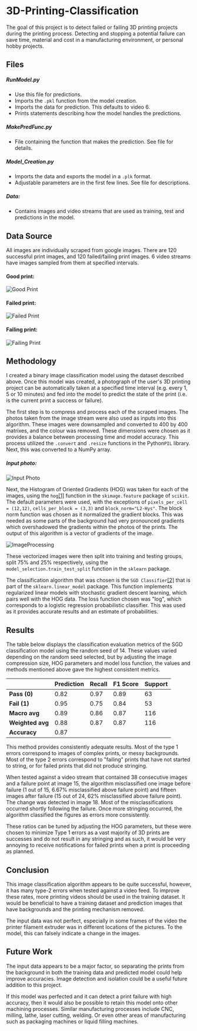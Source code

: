 # 3D-Printing-Classification
The goal of this project is to detect failed or failing 3D printing projects during the printing process. Detecting and stopping a potential failure can save time, material and cost in a manufacturing environment, or personal hobby projects.

## Files

##### RunModel.py
- Use this file for predictions.
- Imports the `.pkl` function from the model creation.
- Imports the data for prediction. This defaults to video 6.
- Prints statements describing how the model handles the predictions.

##### MakePredFunc.py
- File containing the function that makes the prediction. See file for details. 

##### Model_Creation.py
- Imports the data and exports the model in a `.plk` format.
- Adjustable parameters are in the first few lines. See file for descriptions.

##### Data:
- Contains images and video streams that are used as training, test and predictions in the model.


## Data Source
All images are individually scraped from google images. There are 120 successful print images, and 120 failed/failing print images. 6 video streams have images sampled from them at specified intervals.

#### Good print:
![Good Print](https://github.com/KAValerio/3D-Printing-Classification/blob/main/Figures/good2.jpg?raw=true)

#### Failed print:
![Failed Print](https://github.com/KAValerio/3D-Printing-Classification/blob/main/Figures/fail.jpg?raw=true)

#### Failing print:
![Failing Print](https://github.com/KAValerio/3D-Printing-Classification/blob/main/Figures/almost.jpg?raw=true)

## Methodology
I created a binary image classification model using the dataset described above. Once this model was created, a photograph of the user's 3D printing project can be automatically taken at a specified time interval (e.g. every 1, 5 or 10 minutes) and fed into the model to predict the state of the print (i.e. is the current print a success or failure). 

The first step is to compress and process each of the scraped images. The photos taken from the image stream were also used as inputs into this algorithm. These images were downsampled and converted to 400 by 400 matrixes, and the colour was removed. These dimensions were chosen as it provides a balance between processing time and model accuracy. This process utilized the `.convert` and `.resize` functions in the Python`PIL` library. Next, this was converted to a NumPy array.

##### Input photo:
![Input Photo](https://github.com/KAValerio/3D-Printing-Classification/blob/main/data/image_stream/video6/img6stream20.jpg?raw=true)

Next, the Histogram of Oriented Gradients (HOG) was taken for each of the images, using the `hog`[[1]][hog] function in the `skimage.feature` package of `scikit`. The default parameters were used, with the exceptions of `pixels_per_cell = (12,12)`, `cells_per_block = (3,3)` and `block_norm="L2-Hys"`. The block norm function was chosen as it normalized the gradient blocks. This was needed as some parts of the background had very pronounced gradients which overshadowed the gradients within the photos of the prints. The output of this algorithm is a vector of gradients of the image.

![ImageProcessing](https://github.com/KAValerio/3D-Printing-Classification/blob/main/Figures/processingHOG.png?raw=true)

These vectorized images were then split into training and testing groups, split 75% and 25% respectively, using the `model_selection.train_test_split` function in the `sklearn` package.

The classification algorithm that was chosen is the `SGD Classifier`[[2]][SGD Classifier] that is part of the `sklearn.linear_model` package. This function implements regularized linear models with stochastic gradient descent learning, which pairs well with the HOG data. The loss function chosen was "log", which corresponds to a logistic regression probabilistic classifier. This was used as it provides accurate results and an estimate of probabilities. 

## Results
The table below displays the classification evaluation metrics of the SGD classification model using the random seed of 14. These values varied depending on the random seed selected, but by adjusting the image compression size, HOG parameters and model loss function, the values and methods mentioned above gave the highest consistent metrics.

|   | Prediction | Recall | F1 Score | Support|
|--|-------------|-------|-----------|----------|
| **Pass (0)**|  0.82    |  0.97   |   0.89       | 63 |
| **Fail (1)**  |  0.95   |   0.75 |     0.84       | 53|
|**Macro avg**      | 0.89 |     0.86 |      0.87  |     116|
|**Weighted avg**  |      0.88 |     0.87  |     0.87  |     116|
|**Accuracy** | 0.87|

This method provides consistently adequate results. Most of the type 1 errors correspond to images of complex prints, or messy backgrounds. Most of the type 2 errors correspond to "failing" prints that have not started to string, or for failed prints that did not produce stringing.

When tested against a video stream that contained 38 consecutive images and a failure point at image 15, the algorithm misclassified one image before failure (1 out of 15, 6.67% misclassified above failure point) and fifteen images after failure (15 out of 24, 62% misclassified above failure point). The change was detected in image 18. Most of the misclassifications occurred shortly following the failure. Once more stringing occurred, the algorithm classified the figures as errors more consistently. 

These ratios can be tuned by adjusting the HOG parameters, but these were chosen to minimize Type 1 errors as a vast majority of 3D prints are successes and do not result in any stringing and as such, it would be very annoying to receive notifications for failed prints when a print is proceeding as planned.

## Conclusion
This image classification algorithm appears to be quite successful, however, it has many type-2 errors when tested against a video feed. To improve these rates, more printing videos should be used in the training dataset. It would be beneficial to have a training dataset and prediction images that have backgrounds and the printing mechanism removed.

The input data was not perfect, especially in some frames of the video the printer filament extruder was in different locations of the pictures. To the model, this can falsely indicate a change in the images.

## Future Work
The input data appears to be a major factor, so separating the prints from the background in both the training data and predicted model could help improve accuracies. Image detection and isolation could be a useful future addition to this project.

If this model was perfected and it can detect a print failure with high accuracy, then it would also be possible to retain this model onto other machining processes. Similar manufacturing processes include CNC, milling, lathe, laser cutting, welding. Or even other areas of manufacturing such as packaging machines or liquid filling machines.

[hog]: https://scikit-image.org/docs/dev/api/skimage.feature.html#skimage.feature.hog "`hog`"
[SGD Classifier]: https://scikit-learn.org/stable/modules/generated/sklearn.linear_model.SGDClassifier.html "SGS Classifier"
